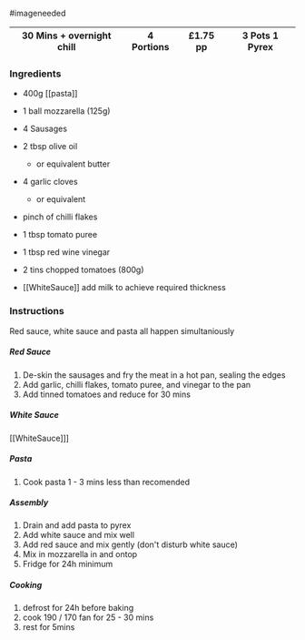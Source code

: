 #imageneeded 

| 30 Mins + overnight chill | 4 Portions | £1.75 pp | 3 Pots 1 Pyrex |
| ------------------------- | ---------- | -------- | -------------- |

### Ingredients

- 400g [[pasta]]
- 1 ball mozzarella (125g)
- 4 Sausages
- 2 tbsp olive oil
	- or equivalent butter
- 4 garlic cloves
	- or equivalent
- pinch of chilli flakes
- 1 tbsp tomato puree
- 1 tbsp red wine vinegar
- 2 tins chopped tomatoes (800g)

- [[WhiteSauce]] add milk to achieve required thickness

### Instructions

Red sauce, white sauce and pasta all happen simultaniously

##### Red Sauce

1. De-skin the sausages and fry the meat in a hot pan, sealing the edges
2. Add garlic, chilli flakes, tomato puree, and vinegar to the pan
3. Add tinned tomatoes and reduce for 30 mins

##### White Sauce
[[WhiteSauce]]]

##### Pasta
1. Cook pasta 1 - 3 mins less than recomended

##### Assembly
1. Drain and add pasta to pyrex
2. Add white sauce and mix well
3. Add red sauce and mix gently (don't disturb white sauce)
4. Mix in mozzarella in and ontop
5. Fridge for 24h minimum

##### Cooking
1. defrost for 24h before baking
2. cook 190 / 170 fan for 25 - 30 mins
3. rest for 5mins

